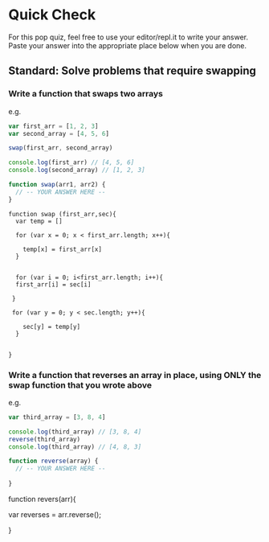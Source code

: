 # Quick Check

For this pop quiz, feel free to use your editor/repl.it to write your answer.
Paste your answer into the appropriate place below when you are done.

## Standard: Solve problems that require swapping

### Write a function that swaps two arrays

e.g.
```js
var first_arr = [1, 2, 3]
var second_array = [4, 5, 6]

swap(first_arr, second_array)

console.log(first_arr) // [4, 5, 6]
console.log(second_array) // [1, 2, 3]
```

```js
function swap(arr1, arr2) {
  // -- YOUR ANSWER HERE --
}
```
```
function swap (first_arr,sec){
  var temp = []
  
  for (var x = 0; x < first_arr.length; x++){
    
    temp[x] = first_arr[x]
  }
  
  
  for (var i = 0; i<first_arr.length; i++){
  first_arr[i] = sec[i]
  
 }
 
 for (var y = 0; y < sec.length; y++){
    
    sec[y] = temp[y]
  }
 

}
```

### Write a function that reverses an array in place, using ONLY the swap function that you wrote above

e.g.
```js
var third_array = [3, 8, 4]

console.log(third_array) // [3, 8, 4]
reverse(third_array)
console.log(third_array) // [4, 8, 3]
```

```js
function reverse(array) {
  // -- YOUR ANSWER HERE --
  
}
```
function revers(arr){
  
var reverses = arr.reverse();
  

  
}
